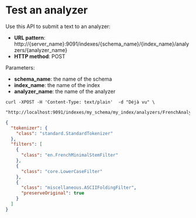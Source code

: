 # Test an analyzer

Use this API to submit a text to an analyzer:

* **URL pattern**: http://{server_name}:9091/indexes/{schema_name}/{index_name}/analyzers/{analyzer_name}
* **HTTP method**: POST

Parameters:

* **schema_name**: the name of the schema
* **index_name**: the name of the index
* **analyzer_name**: the name of the analyzer

```shell
curl -XPOST -H 'Content-Type: text/plain'  -d "Déjà vu" \
    "http://localhost:9091/indexes/my_schema/my_index/analyzers/FrenchAnalyzer"
```



```json
{
  "tokenizer": {
    "class": "standard.StandardTokenizer"
  },
  "filters": [
    {
      "class": "en.FrenchMinimalStemFilter"
    },
    {
      "class": "core.LowerCaseFilter"
    },
    {
      "class": "miscellaneous.ASCIIFoldingFilter",
      "preserveOriginal": true
    }
  ]
}
```
